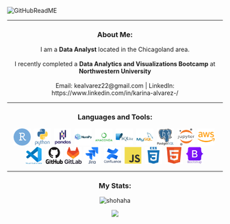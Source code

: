 ![GitHubReadME](https://user-images.githubusercontent.com/107150088/207963110-b5495fe8-a738-430c-99b8-7840d24c0078.png)

---

<h3 align="center">About Me:</h3>

<p align="center"> I am a <b>Data Analyst</b> located in the Chicagoland area. <br> <br> I recently completed a <b>Data Analytics and Visualizations Bootcamp</b> at <b>Northwestern University</b></br> <br> Email: kealvarez22@gmail.com | LinkedIn: https://www.linkedin.com/in/karina-alvarez-/</br> </p>

---

<h3 align="center">Languages and Tools:</h3>

<div align="center">
  <img src="https://github.com/devicons/devicon/blob/master/icons/rstudio/rstudio-original.svg" title="RStudio" alt="RStudio" width="40" height="40"/>&nbsp;
  <img src="https://github.com/devicons/devicon/blob/master/icons/python/python-original-wordmark.svg" title="python" alt="python" width="40" height="40"/>&nbsp;
  <img src="https://github.com/devicons/devicon/blob/master/icons/pandas/pandas-original-wordmark.svg" title="pandas" alt="pandas" width="40" height="40"/>&nbsp;
  <img src="https://github.com/devicons/devicon/blob/master/icons/numpy/numpy-original-wordmark.svg" title="NumPy" alt="NumPy" width="40" height="40"/>&nbsp;
  <img src="https://github.com/devicons/devicon/blob/master/icons/anaconda/anaconda-original-wordmark.svg" title="Anaconda"  alt="Anaconda" width="40" height="40"/>&nbsp;
 <img src="https://github.com/devicons/devicon/blob/master/icons/sqlite/sqlite-original-wordmark.svg" title="SQLite" alt="SQLite" width="40" height="40"/>&nbsp;
  <img src="https://github.com/devicons/devicon/blob/master/icons/mysql/mysql-original-wordmark.svg" title="MySQL"  alt="MySQL" width="40" height="40"/>&nbsp;
  <img src="https://github.com/devicons/devicon/blob/master/icons/postgresql/postgresql-original-wordmark.svg" title="PostgreSQL"  alt="PostgreSQL" width="40" height="40"/>&nbsp;
   <img src="https://github.com/devicons/devicon/blob/master/icons/jupyter/jupyter-original-wordmark.svg" title="Jupyter" alt="Jupyter" width="40" height="40"/>&nbsp;
  <img src="https://github.com/devicons/devicon/blob/master/icons/amazonwebservices/amazonwebservices-plain-wordmark.svg" title="AWS" alt="AWS" width="40" height="40"/>&nbsp;
 <img src="https://github.com/devicons/devicon/blob/master/icons/vscode/vscode-original-wordmark.svg" title="vscode" alt="vscode" width="40" height="40"/>&nbsp;
  <img src="https://github.com/devicons/devicon/blob/master/icons/github/github-original-wordmark.svg" title="GitHub" **alt="GitHub" width="40" height="40"/>
  <img src="https://github.com/devicons/devicon/blob/master/icons/gitlab/gitlab-original-wordmark.svg" title="GitLab" **alt="GitLab" width="40" height="40"/>
  <img src="https://github.com/devicons/devicon/blob/master/icons/jira/jira-original-wordmark.svg" title="jira" alt="jira" width="40" height="40"/>&nbsp;
  <img src="https://github.com/devicons/devicon/blob/master/icons/confluence/confluence-original-wordmark.svg" title="Confluence" alt="Confluence" width="40" height="40"/>&nbsp;
<img src="https://github.com/devicons/devicon/blob/master/icons/javascript/javascript-original.svg" title="JavaScript" alt="JavaScript" width="40" height="40"/>&nbsp;
<img src="https://github.com/devicons/devicon/blob/master/icons/css3/css3-plain-wordmark.svg"  title="CSS3" alt="CSS" width="40" height="40"/>&nbsp;
  <img src="https://github.com/devicons/devicon/blob/master/icons/html5/html5-original.svg" title="HTML5" alt="HTML" width="40" height="40"/>&nbsp;
  <img src="https://github.com/devicons/devicon/blob/master/icons/bootstrap/bootstrap-original-wordmark.svg" title="Bootstrap" alt="Bootstrap" width="40" height="40"/>&nbsp;
</div>
  


---

<h3 align="center"> My Stats:</h3>

<!-- [![GitHub Streak](https://streak-stats.demolab.com/?user=kealvarez&theme=default)](https://git.io/streak-stats)
 -->
 
<p align="center">
<!--   
![Top Langs](https://github-readme-stats.vercel.app/api/top-langs?username=kealvarez&show_icons=true&theme=default&locale=en&layout=compact) -->
  
 <img src="https://github-readme-stats.vercel.app/api/top-langs?username=kealvarez&show_icons=true&theme=default&locale=en&layout=compact" alt="shohaha">

</p>
<p align="center">
   <img src="https://github-readme-stats.vercel.app/api?username=kealvarez&show_icons=true&theme=default">

<!-- [![Karina's github stats](https://github-readme-stats.vercel.app/api?username=kealvarez&count_private=true&show_icons=true&theme=default&hide_rank=false)](https://github.com/anuraghazra/github-readme-stats) -->
  
</p>
  


<!--
**kealvarez/kealvarez** is a ✨ _special_ ✨ repository because its `README.md` (this file) appears on your GitHub profile.

Here are some ideas to get you started:

- 🔭 I’m currently working on ...
- 🌱 I’m currently learning ...
- 👯 I’m looking to collaborate on ...
- 🤔 I’m looking for help with ...
- 💬 Ask me about ...
- 📫 How to reach me: ...
- 😄 Pronouns: ...
- ⚡ Fun fact: ...
-->
